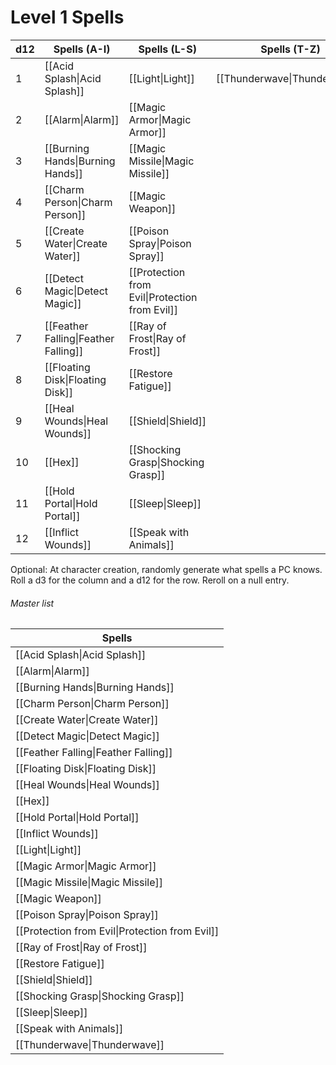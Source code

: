 # Level 1 Spells

| d12 | Spells (A-I)                         | Spells (L-S)                                   | Spells (T-Z)                 |
| --- | ------------------------------------ | ---------------------------------------------- | ---------------------------- |
| 1   | [[Acid Splash\|Acid Splash]]         | [[Light\|Light]]                               | [[Thunderwave\|Thunderwave]] |
| 2   | [[Alarm\|Alarm]]                     | [[Magic Armor\|Magic Armor]]                   |                              |
| 3   | [[Burning Hands\|Burning Hands]]     | [[Magic Missile\|Magic Missile]]               |                              |
| 4   | [[Charm Person\|Charm Person]]       | [[Magic Weapon]]                               |                              |
| 5   | [[Create Water\|Create Water]]       | [[Poison Spray\|Poison Spray]]                 |                              |
| 6   | [[Detect Magic\|Detect Magic]]       | [[Protection from Evil\|Protection from Evil]] |                              |
| 7   | [[Feather Falling\|Feather Falling]] | [[Ray of Frost\|Ray of Frost]]                 |                              |
| 8   | [[Floating Disk\|Floating Disk]]     | [[Restore Fatigue]]                            |                              |
| 9   | [[Heal Wounds\|Heal Wounds]]         | [[Shield\|Shield]]                             |                              |
| 10  | [[Hex]]                              | [[Shocking Grasp\|Shocking Grasp]]             |                              |
| 11  | [[Hold Portal\|Hold Portal]]         | [[Sleep\|Sleep]]                               |                              |
| 12  | [[Inflict Wounds]]                   | [[Speak with Animals]]                         |                              |

Optional: At character creation, randomly generate what spells a PC knows. Roll a d3 for the column and a d12 for the row. Reroll on a null entry.



###### Master list

| Spells                                         |
| ---------------------------------------------- |
| [[Acid Splash\|Acid Splash]]                   |
| [[Alarm\|Alarm]]                               |
| [[Burning Hands\|Burning Hands]]               |
| [[Charm Person\|Charm Person]]                 |
| [[Create Water\|Create Water]]                 |
| [[Detect Magic\|Detect Magic]]                 |
| [[Feather Falling\|Feather Falling]]           |
| [[Floating Disk\|Floating Disk]]               |
| [[Heal Wounds\|Heal Wounds]]                   |
| [[Hex]]                                        |
| [[Hold Portal\|Hold Portal]]                   |
| [[Inflict Wounds]]                             |
| [[Light\|Light]]                               |
| [[Magic Armor\|Magic Armor]]                   |
| [[Magic Missile\|Magic Missile]]               |
| [[Magic Weapon]]                               |
| [[Poison Spray\|Poison Spray]]                 |
| [[Protection from Evil\|Protection from Evil]] |
| [[Ray of Frost\|Ray of Frost]]                 |
| [[Restore Fatigue]]                            |
| [[Shield\|Shield]]                             |
| [[Shocking Grasp\|Shocking Grasp]]             |
| [[Sleep\|Sleep]]                               |
| [[Speak with Animals]]                         |
| [[Thunderwave\|Thunderwave]]                   |

